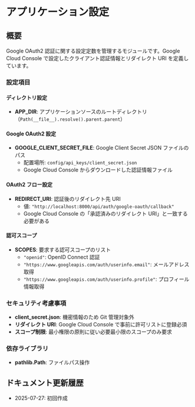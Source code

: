# アプリケーション設定

## 概要

Google OAuth2 認証に関する設定定数を管理するモジュールです。Google Cloud Console で設定したクライアント認証情報とリダイレクト URI を定義しています。

### 設定項目

#### ディレクトリ設定
- **APP_DIR**: アプリケーションソースのルートディレクトリ（`Path(__file__).resolve().parent.parent`）

#### Google OAuth2 設定
- **GOOGLE_CLIENT_SECRET_FILE**: Google Client Secret JSON ファイルのパス
  - 配置場所: `config/api_keys/client_secret.json`
  - Google Cloud Console からダウンロードした認証情報ファイル

#### OAuth2 フロー設定
- **REDIRECT_URI**: 認証後のリダイレクト先 URI
  - 値: `"http://localhost:8000/api/auth/google-oauth/callback"`
  - Google Cloud Console の「承認済みのリダイレクト URI」と一致する必要がある

#### 認可スコープ
- **SCOPES**: 要求する認可スコープのリスト
  - `"openid"`: OpenID Connect 認証
  - `"https://www.googleapis.com/auth/userinfo.email"`: メールアドレス取得
  - `"https://www.googleapis.com/auth/userinfo.profile"`: プロフィール情報取得

### セキュリティ考慮事項

- **client_secret.json**: 機密情報のため Git 管理対象外
- **リダイレクト URI**: Google Cloud Console で事前に許可リストに登録必須
- **スコープ制限**: 最小権限の原則に従い必要最小限のスコープのみ要求

### 依存ライブラリ

- **pathlib.Path**: ファイルパス操作

## ドキュメント更新履歴

- 2025-07-27: 初回作成